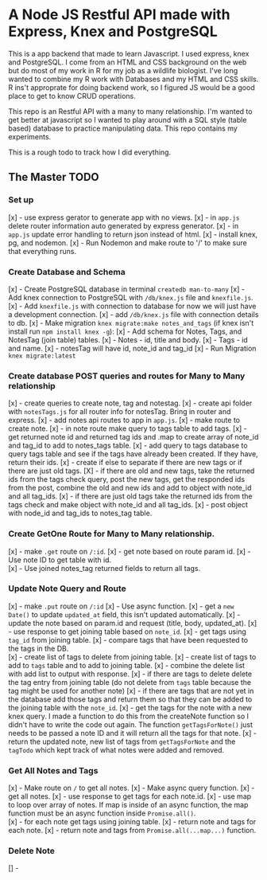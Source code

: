 # A Node JS Restful API made with Express, Knex and PostgreSQL
This is a app backend that made to learn Javascript.  I used express, knex and PostgreSQL.  I come from an HTML and CSS background on the web but do most of my work in R for my job as a wildlife biologist. I've long wanted to combine my R work with Databases and my HTML and CSS skills. R ins't approprate for doing backend work, so I figured JS would be a good place to get to know CRUD operations. 

This repo is an Restful API with a many to many relationship. I'm wanted to get better at javascript so I wanted to play around with a SQL style (table based) database to practice manipulating data.  This repo contains my experiments. 

This is a rough todo to track how I did everything. 

## The Master TODO
### Set up
[x] - use express gerator to generate app with no views. 
[x] - in `app.js` delete router information auto generated by express generator. 
[x] - in `app.js` update error handling to return json instead of html. 
[x] - install knex, pg, and nodemon. 
[x] - Run Nodemon and make route to '/' to make sure that everything runs. 

### Create Database and Schema
[x] - Create PostgreSQL database in terminal `createdb man-to-many`
[x] - Add knex connection to PostgreSQL with `/db/knex.js` file and `knexfile.js`. 
  [x] - Add `knexfile.js` with connection to database for now we will just have a development connection.
  [x] - add `/db/knex.js` file with connection details to db. 
[x] - Make migration `knex migrate:make notes_and_tags` (if knex isn't install run `npm install knex -g`): 
  [x] - Add schema for Notes, Tags, and NotesTag (join table) tables. 
    [x] - Notes - id, title and body.
    [x] - Tags - id and name. 
    [x] - notesTag will have id, note_id and tag_id
  [x] - Run Migration `knex migrate:latest`

### Create database POST queries and routes for Many to Many relationship
[x] - create queries to create note, tag and notestag.
[x] - create api folder with `notesTags.js` for all router info for notesTag. Bring in router and express. 
[x] - add notes api routes to app in `app.js`. 
[x] - make route to create note. 
  [x] - in note route make query to tags table to add tags. 
  [x] - get returned note id and returned tag ids and .map to create array of note_id and tag_id to add to notes_tags table. 
  [x] - add query to tags database to query tags table and see if the tags have already been created.  If they have, return their ids. 
  [x] - create if else to separate if there are new tags or if there are just old tags. 
    [X] - if there are old and new tags, take the returned ids from the tags check query, post the new tags, get the responded ids from the post, combine the old and new ids and add to object with note_id and all tag_ids. 
    [x] - if there are just old tags take the returned ids from the tags check and make object with note_id and all tag_ids. 
    [x] - post object with node_id and tag_ids to notes_tag table. 

### Create GetOne Route for Many to Many relationship.
[x] - make `.get` route on `/:id`. 
[x] - get note based on route param id. 
[x] - Use note ID to get table with id.  
[x] - Use joined notes_tag returned fields to return all tags. 

### Update Note Query and Route
[x] - make `.put` route on `/:id`
[x] - Use async function.
[x] - get a `new Date()` to update `updated_at` field, this isn't updated automatically. 
[x] - update the note based on param.id and request (title, body, updated_at).
[x] - use response to get joining table based on `note_id`.
[x] - get tags using `tag_id` from joining table.
[x] - compare tags that have been requested to the tags in the DB.  
[x] - create list of tags to delete from joining table.
[x] - create list of tags to add to `tags` table and to add to joining table. 
[x] - combine the delete list with add list to output with response. 
[x] - if there are tags to delete delete the tag entry from joining table (do not delete from `tags` table because the tag might be used for another note)
[x] - if there are tags that are not yet in the database add those tags and return them so that they can be added to the joining table with the `note_id`.
[x] - get the tags for the note with a new knex query.  I made a function to do this from the createNote function so I didn't have to write the code out again.  The function `getTagsForNote()` just needs to be passed a note ID and it will return all the tags for that note. 
[x] - return the updated note, new list of tags from `getTagsForNote` and the `tagTodo` which kept track of what notes were added and removed. 

### Get All Notes and Tags
[x] - Make route on `/` to get all notes. 
[x] - Make async query function.
[x] - get all notes.
[x] - use response to get tags for each note.id. 
  [x] - use map to loop over array of notes. If map is inside of an async function, the map function must be an async function inside `Promise.all()`.  
  [x] - for each note get tags using joining table. 
  [x] - return note and tags for each note. 
[x] - return note and tags from `Promise.all(...map...)` function.

### Delete Note
[] - 
